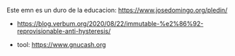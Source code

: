 Este emn es un duro de la educacion: https://www.josedomingo.org/pledin/

- https://blog.verbum.org/2020/08/22/immutable-%e2%86%92-reprovisionable-anti-hysteresis/

- tool: https://www.gnucash.org
